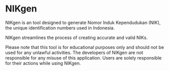 # NIKgen
NIKgen is an tool designed to generate Nomor Induk Kependudukan (NIK), the unique identification numbers used in Indonesia. 

NIKgen streamlines the process of creating accurate and valid NIKs.

Please note that this tool is for educational purposes only and should not be used for any unlawful activities. The developers of NIKgen are not responsible for any misuse of this application. Users are solely responsible for their actions while using NIKgen.